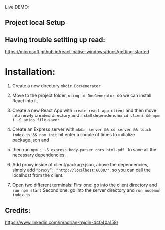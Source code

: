 Live DEMO: 


## Project local Setup 

## Having trouble setiting up read:
https://microsoft.github.io/react-native-windows/docs/getting-started

# Installation:
1. Create a new directory
```mkdir DocGenerator```

2. Move to the project folder, ```using cd DocGenerator```, so we can install React into it.

3. Create a new React App with ```create-react-app client``` and then move into newly created directory and install dependencies ```cd client && npm i -S axios file-saver```

4. Create an Express server with ```mkdir server && cd server && touch index.js && npm init``` hit enter a couple of times to initialize package.json and 

5. then run ```npm i -S express body-parser cors html-pdf ``` to save all the necessary dependencies.

6. Add proxy inside of client/package.json, above the dependencies, simply add ```“proxy”: “http://localhost:6000/"```, so you can call the localhost from the client.

7. Open two different terminals:
First one: go into the client directory and ```run npm start```
Second one: go into the server directory and ```run nodemon index.js```



## Credits:
https://www.linkedin.com/in/adrian-hajdin-44040a158/
